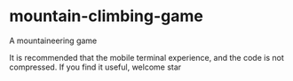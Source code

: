 # mountain-climbing-game
A mountaineering game

It is recommended that the mobile terminal experience, and the code is not compressed. If you find it useful, welcome star
